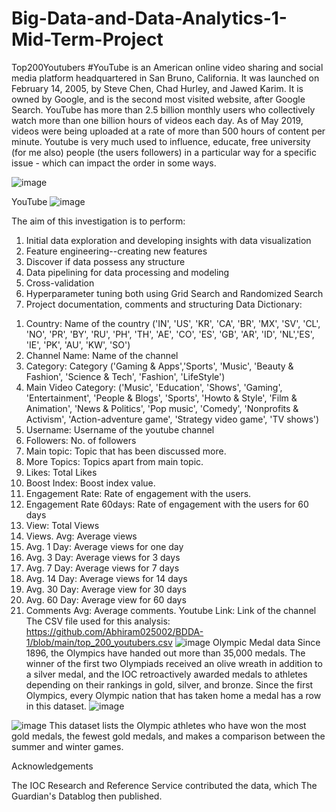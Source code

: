 # Big-Data-and-Data-Analytics-1-Mid-Term-Project

Top200Youtubers #YouTube is an American online video sharing and social media platform headquartered in San Bruno, California. It was launched on February 14, 2005, by Steve Chen, Chad Hurley, and Jawed Karim. It is owned by Google, and is the second most visited website, after Google Search. YouTube has more than 2.5 billion monthly users who collectively watch more than one billion hours of videos each day. As of May 2019, videos were being uploaded at a rate of more than 500 hours of content per minute. Youtube is very much used to influence, educate, free university (for me also) people (the users followers) in a particular way for a specific issue - which can impact the order in some ways.

![image](https://user-images.githubusercontent.com/93219549/187194084-97fb514c-4d69-4719-b044-d37bee564d3c.png)


YouTube
![image](https://user-images.githubusercontent.com/93219549/187194161-d48341a0-fc16-4aef-a867-0a3e36b11f26.png)


The aim of this investigation is to perform:

1) Initial data exploration and developing insights with data visualization
2) Feature engineering--creating new features
3) Discover if data possess any structure
4) Data pipelining for data processing and modeling
5) Cross-validation
6) Hyperparameter tuning both using Grid Search and Randomized Search
7) Project documentation, comments and structuring
 Data Dictionary:

1. Country: Name of the country ('IN', 'US', 'KR', 'CA', 'BR', 'MX', 'SV', 'CL', 'NO', 'PR', 'BY', 'RU', 'PH', 'TH', 'AE', 'CO', 'ES', 'GB', 'AR', 'ID', 'NL','ES', 'IE', 'PK', 'AU', 'KW', 'SO')
3. Channel Name: Name of the channel
4. Category: Category ('Gaming & Apps','Sports', 'Music', 'Beauty & Fashion', 'Science & Tech', 'Fashion', 'LifeStyle')
5. Main Video Category: ('Music', 'Education', 'Shows', 'Gaming', 'Entertainment', 'People & Blogs', 'Sports', 'Howto & Style', 'Film & Animation', 'News & Politics', 'Pop music', 'Comedy', 'Nonprofits & Activism', 'Action-adventure game', 'Strategy video game', 'TV shows')
6. Username: Username of the youtube channel
7. Followers: No. of followers
9. Main topic: Topic that has been discussed more.
10. More Topics: Topics apart from main topic.
11. Likes: Total Likes
12. Boost Index: Boost index value.
13. Engagement Rate: Rate of engagement with the users.
14. Engagement Rate 60days: Rate of engagement with the users for 60 days
15. View: Total Views
16. Views. Avg: Average views
17. Avg. 1 Day: Average views for one day
18. Avg. 3 Day: Average views for 3 days
19. Avg. 7 Day: Average views for 7 days
20. Avg. 14 Day: Average views for 14 days
21. Avg. 30 Day: Average view for 30 days
22. Avg. 60 Day: Average view for 60 days
23. Comments Avg: Average comments.
Youtube Link: Link of the channel The CSV file used for this analysis: https://github.com/Abhiram025002/BDDA-1/blob/main/top_200_youtubers.csv
![image](https://user-images.githubusercontent.com/93219549/187194224-d00b1e01-248b-4e3a-959d-0d1a12b1ae73.png)
Olympic Medal data Since 1896, the Olympics have handed out more than 35,000 medals. The winner of the first two Olympiads received an olive wreath in addition to a silver medal, and the IOC retroactively awarded medals to athletes depending on their rankings in gold, silver, and bronze. Since the first Olympics, every Olympic nation that has taken home a medal has a row in this dataset.
![image](https://user-images.githubusercontent.com/93219549/187194655-56447aef-e661-46b1-8a1d-7e1711d52f39.png)

![image](https://user-images.githubusercontent.com/93219549/187194520-7d98ccf2-1237-4986-b18a-9e3d941eadee.png)
This dataset lists the Olympic athletes who have won the most gold medals, the fewest gold medals, and makes a comparison between the summer and winter games.


Acknowledgements

The IOC Research and Reference Service contributed the data, which The Guardian's Datablog then published.
